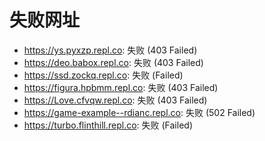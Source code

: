 # 失败网址
- https://ys.pyxzp.repl.co: 失败 (403
Failed)
- https://deo.babox.repl.co: 失败 (403
Failed)
- https://ssd.zockq.repl.co: 失败 (Failed)
- https://figura.hpbmm.repl.co: 失败 (403
Failed)
- https://Love.cfvqw.repl.co: 失败 (403
Failed)
- https://game-example--rdianc.repl.co: 失败 (502
Failed)
- https://turbo.flinthill.repl.co: 失败 (Failed)
